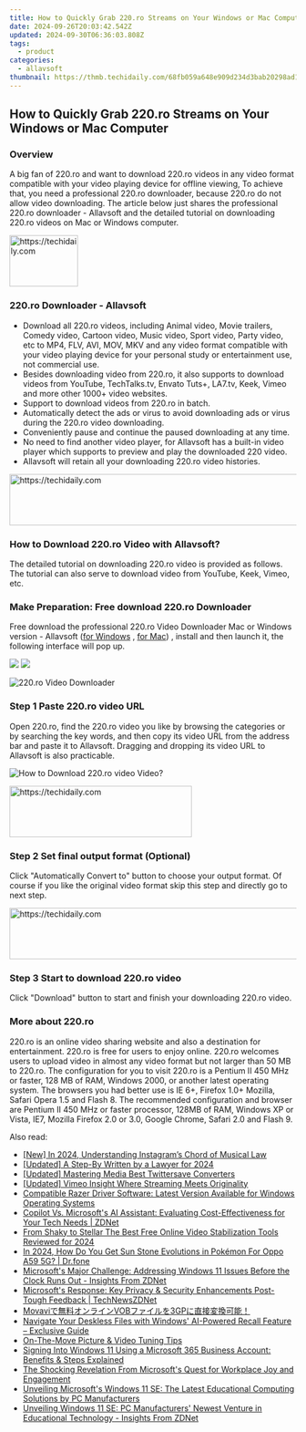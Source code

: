 ```yaml
---
title: How to Quickly Grab 220.ro Streams on Your Windows or Mac Computer
date: 2024-09-26T20:03:42.542Z
updated: 2024-09-30T06:36:03.808Z
tags:
  - product
categories:
  - allavsoft
thumbnail: https://thmb.techidaily.com/68fb059a648e909d234d3bab20298ad1bdfcbd57c7ecdd3b24dbb573f2037e37.jpg
---
```


## How to Quickly Grab 220.ro Streams on Your Windows or Mac Computer

### Overview

A big fan of 220.ro and want to download 220.ro videos in any video format compatible with your video playing device for offline viewing, To achieve that, you need a professional 220.ro downloader, because 220.ro do not allow video downloading. The article below just shares the professional 220.ro downloader - Allavsoft and the detailed tutorial on downloading 220.ro videos on Mac or Windows computer.

<!-- affiliate ads begin -->
<a href="https://aligracehair.sjv.io/c/5597632/2135350/19272" target="_top" id="2135350">
  <img src="//a.impactradius-go.com/display-ad/19272-2135350" border="0" alt="https://techidaily.com" width="120" height="90"/>
</a>
<img height="0" width="0" src="https://aligracehair.sjv.io/i/5597632/2135350/19272" style="position:absolute;visibility:hidden;" border="0" />
<!-- affiliate ads end -->

### 220.ro Downloader - Allavsoft

* Download all 220.ro videos, including Animal video, Movie trailers, Comedy video, Cartoon video, Music video, Sport video, Party video, etc to MP4, FLV, AVI, MOV, MKV and any video format compatible with your video playing device for your personal study or entertainment use, not commercial use.
* Besides downloading video from 220.ro, it also supports to download videos from YouTube, TechTalks.tv, Envato Tuts+, LA7.tv, Keek, Vimeo and more other 1000+ video websites.
* Support to download videos from 220.ro in batch.
* Automatically detect the ads or virus to avoid downloading ads or virus during the 220.ro video downloading.
* Conveniently pause and continue the paused downloading at any time.
* No need to find another video player, for Allavsoft has a built-in video player which supports to preview and play the downloaded 220 video.
* Allavsoft will retain all your downloading 220.ro video histories.

<!-- affiliate ads begin -->
<a href="https://ephamedtechinc.pxf.io/c/5597632/2137212/26400" target="_top" id="2137212">
  <img src="//a.impactradius-go.com/display-ad/26400-2137212" border="0" alt="https://techidaily.com" width="728" height="90"/>
</a>
<img height="0" width="0" src="https://ephamedtechinc.pxf.io/i/5597632/2137212/26400" style="position:absolute;visibility:hidden;" border="0" />
<!-- affiliate ads end -->

### How to Download 220.ro Video with Allavsoft?

The detailed tutorial on downloading 220.ro video is provided as follows. The tutorial can also serve to download video from YouTube, Keek, Vimeo, etc.

### Make Preparation: Free download 220.ro Downloader

Free download the professional 220.ro Video Downloader Mac or Windows version - Allavsoft ([for Windows](https://tools.techidaily.com/allavsoft/products/) , [for Mac](https://tools.techidaily.com/allavsoft/products/)) , install and then launch it, the following interface will pop up.

[![](https://www.allavsoft.com/how-to/../images/how-to/free-download-win.jpg)](https://tools.techidaily.com/allavsoft/products/) [![](https://www.allavsoft.com/how-to/../images/how-to/free-download-mac.jpg)](https://tools.techidaily.com/allavsoft/products/)

![220.ro Video Downloader](https://www.allavsoft.com/how-to/../images/allavsoft/screen-shot-600.jpg)

### Step 1 Paste 220.ro video URL

Open 220.ro, find the 220.ro video you like by browsing the categories or by searching the key words, and then copy its video URL from the address bar and paste it to Allavsoft. Dragging and dropping its video URL to Allavsoft is also practicable.

![How to Download 220.ro video Video?](https://www.allavsoft.com/how-to/../images/how-to/download-rtmp-video/download-rtmp-video.jpg)

<!-- affiliate ads begin -->
<a href="https://wigfever.sjv.io/c/5597632/2014853/22899" target="_top" id="2014853">
  <img src="//a.impactradius-go.com/display-ad/22899-2014853" border="0" alt="https://techidaily.com" width="320" height="90"/>
</a>
<img height="0" width="0" src="https://wigfever.sjv.io/i/5597632/2014853/22899" style="position:absolute;visibility:hidden;" border="0" />
<!-- affiliate ads end -->

### Step 2 Set final output format (Optional)

Click "Automatically Convert to" button to choose your output format. Of course if you like the original video format skip this step and directly go to next step.

<!-- affiliate ads begin -->
<a href="https://imp.i357552.net/c/5597632/947750/11832" target="_top" id="947750">
  <img src="//a.impactradius-go.com/display-ad/11832-947750" border="0" alt="https://techidaily.com" width="728" height="90"/>
</a>
<img height="0" width="0" src="https://imp.i357552.net/i/5597632/947750/11832" style="position:absolute;visibility:hidden;" border="0" />
<!-- affiliate ads end -->

### Step 3 Start to download 220.ro video

Click "Download" button to start and finish your downloading 220.ro video.

### More about 220.ro

220.ro is an online video sharing website and also a destination for entertainment. 220.ro is free for users to enjoy online. 220.ro welcomes users to upload video in almost any video format but not larger than 50 MB to 220.ro. The configuration for you to visit 220.ro is a Pentium II 450 MHz or faster, 128 MB of RAM, Windows 2000, or another latest operating system. The browsers you had better use is IE 6+, Firefox 1.0+ Mozilla, Safari Opera 1.5 and Flash 8\. The recommended configuration and browser are Pentium II 450 MHz or faster processor, 128MB of RAM, Windows XP or Vista, IE7, Mozilla Firefox 2.0 or 3.0, Google Chrome, Safari 2.0 and Flash 9.

<ins class="adsbygoogle"
     style="display:block"
     data-ad-format="autorelaxed"
     data-ad-client="ca-pub-7571918770474297"
     data-ad-slot="1223367746"></ins>

<ins class="adsbygoogle"
     style="display:block"
     data-ad-client="ca-pub-7571918770474297"
     data-ad-slot="8358498916"
     data-ad-format="auto"
     data-full-width-responsive="true"></ins>

<span class="atpl-alsoreadstyle">Also read:</span>
<div><ul>
<li><a href="https://instagram-video-recordings.techidaily.com/new-in-2024-understanding-instagrams-chord-of-musical-law/"><u>[New] In 2024, Understanding Instagram’s Chord of Musical Law</u></a></li>
<li><a href="https://twitter-videos.techidaily.com/updated-a-step-by-written-by-a-lawyer-for-2024/"><u>[Updated] A Step-By Written by a Lawyer for 2024</u></a></li>
<li><a href="https://extra-support.techidaily.com/updated-mastering-media-best-twittersave-converters/"><u>[Updated] Mastering Media Best Twittersave Converters</u></a></li>
<li><a href="https://vimeo-videos.techidaily.com/updated-vimeo-insight-where-streaming-meets-originality/"><u>[Updated] Vimeo Insight Where Streaming Meets Originality</u></a></li>
<li><a href="https://hardware-help.techidaily.com/compatible-razer-driver-software-latest-version-available-for-windows-operating-systems/"><u>Compatible Razer Driver Software: Latest Version Available for Windows Operating Systems</u></a></li>
<li><a href="https://win-net.techidaily.com/copilot-vs-microsofts-ai-assistant-evaluating-cost-effectiveness-for-your-tech-needs-zdnet/"><u>Copilot Vs. Microsoft's AI Assistant: Evaluating Cost-Effectiveness for Your Tech Needs | ZDNet</u></a></li>
<li><a href="https://ai-vdieo-software.techidaily.com/from-shaky-to-stellar-the-best-free-online-video-stabilization-tools-reviewed-for-2024/"><u>From Shaky to Stellar The Best Free Online Video Stabilization Tools Reviewed for 2024</u></a></li>
<li><a href="https://android-pokemon-go.techidaily.com/in-2024-how-do-you-get-sun-stone-evolutions-in-pokemon-for-oppo-a59-5g-drfone-by-drfone-virtual-android/"><u>In 2024, How Do You Get Sun Stone Evolutions in Pokémon For Oppo A59 5G? | Dr.fone</u></a></li>
<li><a href="https://win-net.techidaily.com/microsofts-major-challenge-addressing-windows-11-issues-before-the-clock-runs-out-insights-from-zdnet/"><u>Microsoft's Major Challenge: Addressing Windows 11 Issues Before the Clock Runs Out - Insights From ZDNet</u></a></li>
<li><a href="https://win-net.techidaily.com/microsofts-response-key-privacy-and-security-enhancements-post-tough-feedback-technewszdnet/"><u>Microsoft's Response: Key Privacy & Security Enhancements Post-Tough Feedback | TechNewsZDNet</u></a></li>
<li><a href="https://some-knowledge.techidaily.com/movavivob3gp/"><u>Movaviで無料オンラインVOBファイルを3GPに直接変換可能！</u></a></li>
<li><a href="https://win-net.techidaily.com/navigate-your-deskless-files-with-windows-ai-powered-recall-feature-exclusive-guide/"><u>Navigate Your Deskless Files with Windows' AI-Powered Recall Feature – Exclusive Guide</u></a></li>
<li><a href="https://extra-resources.techidaily.com/on-the-move-picture-and-video-tuning-tips/"><u>On-The-Move Picture & Video Tuning Tips</u></a></li>
<li><a href="https://win-net.techidaily.com/signing-into-windows-11-using-a-microsoft-365-business-account-benefits-and-steps-explained/"><u>Signing Into Windows 11 Using a Microsoft 365 Business Account: Benefits & Steps Explained</u></a></li>
<li><a href="https://win-net.techidaily.com/the-shocking-revelation-from-microsofts-quest-for-workplace-joy-and-engagement/"><u>The Shocking Revelation From Microsoft's Quest for Workplace Joy and Engagement</u></a></li>
<li><a href="https://win-net.techidaily.com/unveiling-microsofts-windows-11-se-the-latest-educational-computing-solutions-by-pc-manufacturers/"><u>Unveiling Microsoft's Windows 11 SE: The Latest Educational Computing Solutions by PC Manufacturers</u></a></li>
<li><a href="https://win-net.techidaily.com/unveiling-windows-11-se-pc-manufacturers-newest-venture-in-educational-technology-insights-from-zdnet/"><u>Unveiling Windows 11 SE: PC Manufacturers' Newest Venture in Educational Technology - Insights From ZDNet</u></a></li>
</ul></div>

